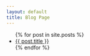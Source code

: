 ```yaml
---
layout: default
title: Blog Page
---
```


<ul>
  {% for post in site.posts %}
    <li><a href="{{ post.url }}">{{ post.title }}</a></li>
  {% endfor %}
</ul>